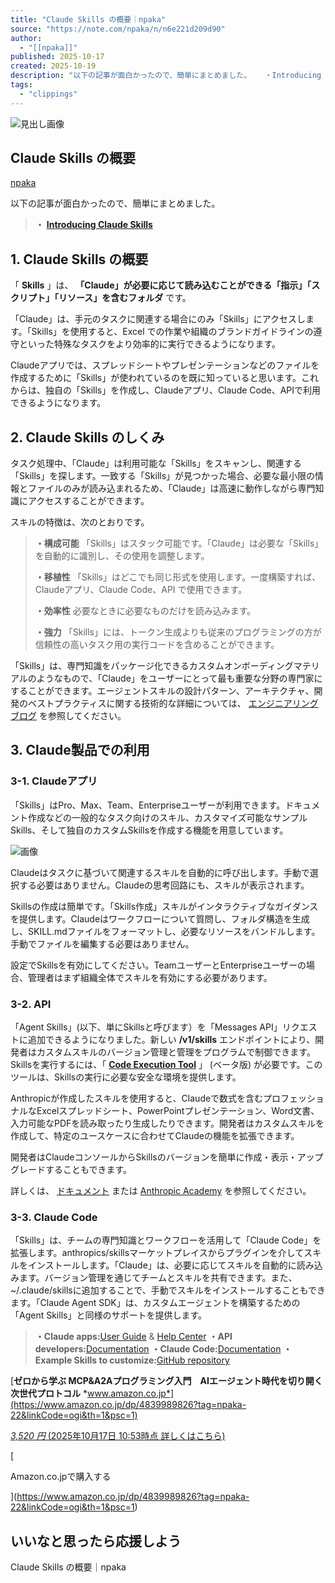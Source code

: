 ```yaml
---
title: "Claude Skills の概要｜npaka"
source: "https://note.com/npaka/n/n6e221d209d90"
author:
  - "[[npaka]]"
published: 2025-10-17
created: 2025-10-19
description: "以下の記事が面白かったので、簡単にまとめました。   ・Introducing Claude Skills    1. Claude Skills の概要  「Skills」は、「Claude」が必要に応じて読み込むことができる「指示」「スクリプト」「リソース」を含むフォルダです。  「Claude」は、手元のタスクに関連する場合にのみ「Skills」にアクセスします。「Skills」を使用すると、Excel での作業や組織のブランドガイドラインの遵守といった特殊なタスクをより効率的に実行できるようになります。    Claudeアプリでは、スプレッドシートやプレゼンテーションなどのフ"
tags:
  - "clippings"
---
```

![見出し画像](https://assets.st-note.com/production/uploads/images/222820946/rectangle_large_type_2_9d262e23c5657b1f3c718f697bebf29f.png?width=1200)

## Claude Skills の概要

[npaka](https://note.com/npaka)

以下の記事が面白かったので、簡単にまとめました。

> **・** [**Introducing Claude Skills**](https://www.anthropic.com/news/skills)

## 1\. Claude Skills の概要

「 **Skills** 」は、 **「Claude」が必要に応じて読み込むことができる「指示」「スクリプト」「リソース」を含むフォルダ** です。

「Claude」は、手元のタスクに関連する場合にのみ「Skills」にアクセスします。「Skills」を使用すると、Excel での作業や組織のブランドガイドラインの遵守といった特殊なタスクをより効率的に実行できるようになります。

Claudeアプリでは、スプレッドシートやプレゼンテーションなどのファイルを作成するために「Skills」が使われているのを既に知っていると思います。これからは、独自の「Skills」を作成し、Claudeアプリ、Claude Code、APIで利用できるようになります。

## 2\. Claude Skills のしくみ

タスク処理中、「Claude」は利用可能な「Skills」をスキャンし、関連する「Skills」を探します。一致する「Skills」が見つかった場合、必要な最小限の情報とファイルのみが読み込まれるため、「Claude」は高速に動作しながら専門知識にアクセスすることができます。

スキルの特徴は、次のとおりです。

> **・構成可能**
> 「Skills」はスタック可能です。「Claude」は必要な「Skills」を自動的に識別し、その使用を調整します。
>
> **・移植性**
> 「Skills」はどこでも同じ形式を使用します。一度構築すれば、Claudeアプリ、Claude Code、API で使用できます。
>
> **・効率性**
> 必要なときに必要なものだけを読み込みます。
>
> **・強力**
> 「Skills」には、トークン生成よりも従来のプログラミングの方が信頼性の高いタスク用の実行コードを含めることができます。

「Skills」は、専門知識をパッケージ化できるカスタムオンボーディングマテリアルのようなもので、「Claude」をユーザーにとって最も重要な分野の専門家にすることができます。エージェントスキルの設計パターン、アーキテクチャ、開発のベストプラクティスに関する技術的な詳細については、 [エンジニアリングブログ](https://www.anthropic.com/engineering/equipping-agents-for-the-real-world-with-agent-skills) を参照してください。

## 3\. Claude製品での利用

### 3-1. Claudeアプリ

「Skills」はPro、Max、Team、Enterpriseユーザーが利用できます。ドキュメント作成などの一般的なタスク向けのスキル、カスタマイズ可能なサンプルSkills、そして独自のカスタムSkillsを作成する機能を用意しています。

![画像](https://assets.st-note.com/img/1760664737-26IX5QbhNtceszASYg0WvuoL.png?width=1200)

Claudeはタスクに基づいて関連するスキルを自動的に呼び出します。手動で選択する必要はありません。Claudeの思考回路にも、スキルが表示されます。

Skillsの作成は簡単です。「Skills作成」スキルがインタラクティブなガイダンスを提供します。Claudeはワークフローについて質問し、フォルダ構造を生成し、SKILL.mdファイルをフォーマットし、必要なリソースをバンドルします。手動でファイルを編集する必要はありません。

設定でSkillsを有効にしてください。TeamユーザーとEnterpriseユーザーの場合、管理者はまず組織全体でスキルを有効にする必要があります。

### 3-2. API

「Agent Skills」(以下、単にSkillsと呼びます）を「Messages API」リクエストに追加できるようになりました。新しい **/v1/skills** エンドポイントにより、開発者はカスタムスキルのバージョン管理と管理をプログラムで制御できます。Skillsを実行するには、「 [**Code Execution Tool**](https://docs.claude.com/en/docs/agents-and-tools/tool-use/code-execution-tool) 」 (ベータ版) が必要です。このツールは、Skillsの実行に必要な安全な環境を提供します。

Anthropicが作成したスキルを使用すると、Claudeで数式を含むプロフェッショナルなExcelスプレッドシート、PowerPointプレゼンテーション、Word文書、入力可能なPDFを読み取ったり生成したりできます。開発者はカスタムスキルを作成して、特定のユースケースに合わせてClaudeの機能を拡張できます。

開発者はClaudeコンソールからSkillsのバージョンを簡単に作成・表示・アップグレードすることもできます。

詳しくは、 [ドキュメント](https://docs.claude.com/en/docs/agents-and-tools/agent-skills/overview) または [Anthropic Academy](https://www.anthropic.com/learn/build-with-claude) を参照してください。

### 3-3. Claude Code

「Skills」は、チームの専門知識とワークフローを活用して「Claude Code」を拡張します。anthropics/skillsマーケットプレイスからプラグインを介してスキルをインストールします。「Claude」は、必要に応じてスキルを自動的に読み込みます。バージョン管理を通じてチームとスキルを共有できます。また、~/.claude/skillsに追加することで、手動でスキルをインストールすることもできます。「Claude Agent SDK」は、カスタムエージェントを構築するための「Agent Skills」と同様のサポートを提供します。

> **・Claude apps:**[User Guide](https://support.claude.com/en/articles/12580051-teach-claude-your-way-of-working-using-skills) & [Help Center](https://support.claude.com/en/articles/12512176-what-are-skills)
> **・API developers:**[Documentation](https://docs.claude.com/en/api/skills-guide)
> **・Claude Code:**[Documentation](https://docs.claude.com/en/docs/claude-code/skills)
> **・Example Skills to customize:**[GitHub repository](https://github.com/anthropics/skills)

[**ゼロから学ぶ MCP&A2Aプログラミング入門　AIエージェント時代を切り開く次世代プロトコル** *www.amazon.co.jp*](https://www.amazon.co.jp/dp/4839989826?tag=npaka-22&linkCode=ogi&th=1&psc=1)

[*3,520 円* (2025年10月17日 10:53時点 詳しくはこちら)](https://www.amazon.co.jp/dp/4839989826?tag=npaka-22&linkCode=ogi&th=1&psc=1)

[

Amazon.co.jpで購入する

](<https://www.amazon.co.jp/dp/4839989826?tag=npaka-22&linkCode=ogi&th=1&psc=1>)

## いいなと思ったら応援しよう

Claude Skills の概要｜npaka
